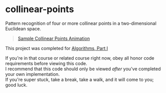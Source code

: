 # collinear-points 
Pattern recognition of four or more collinear points in a two-dimensional Euclidean space.

<blockquote class="imgur-embed-pub" lang="en" data-id="J8cO0zw"><a href="//imgur.com/J8cO0zw">Sample Collinear Points Animation</a></blockquote><script async src="//s.imgur.com/min/embed.js" charset="utf-8"></script>

This project was completed for [Algorithms, Part I](https://www.coursera.org/learn/introduction-to-algorithms)

If you're in that course or related course right now, obey all honor code requirements before viewing this code.  
I recommend that this code should only be viewed _after_ you've completed your own implementation.  
If you're super stuck, take a break, take a walk, and it will come to you; good luck.
